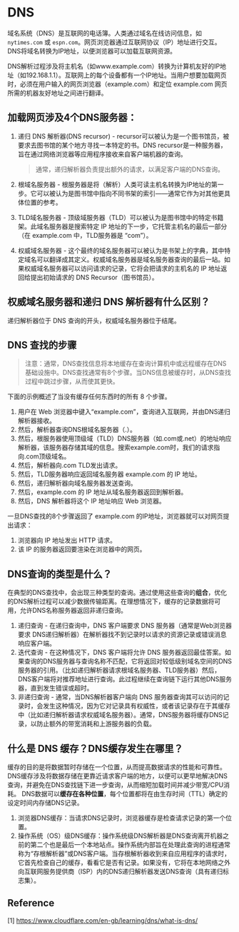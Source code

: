 # DNS

域名系统（DNS）是互联网的电话簿。人类通过域名在线访问信息，如 `nytimes.com` 或 `espn.com`。网页浏览器通过互联网协议（IP）地址进行交互。DNS将域名转换为IP地址，以便浏览器可以加载互联网资源。

DNS解析过程涉及将主机名（如www.example.com）转换为计算机友好的IP地址（如192.168.1.1）。互联网上的每个设备都有一个IP地址。当用户想要加载网页时，必须在用户输入的网页浏览器（example.com）和定位 example.com 网页所需的机器友好地址之间进行翻译。

## 加载网页涉及4个DNS服务器：

1. 递归 DNS 解析器(DNS recursor) - recursor可以被认为是一个图书馆员，被要求去图书馆的某个地方寻找一本特定的书。DNS recursor是一种服务器，旨在通过网络浏览器等应用程序接收来自客户端机器的查询。
    > 通常，递归解析器负责提出额外的请求，以满足客户端的DNS查询。

2. 根域名服务器 - 根服务器是将（解析）人类可读主机名转换为IP地址的第一步。它可以被认为是图书馆中指向不同书架的索引——通常它作为对其他更具体位置的参考。

3. TLD域名服务器 - 顶级域服务器（TLD）可以被认为是图书馆中的特定书籍架。此域名服务器是搜索特定 IP 地址的下一步，它托管主机名的最后一部分（在 example.com 中，TLD服务器是 “com”）。

4. 权威域名服务器 - 这个最终的域名服务器可以被认为是书架上的字典，其中特定域名可以翻译成其定义。权威域名服务器是域名服务器查询的最后一站。如果权威域名服务器可以访问请求的记录，它将会把请求的主机名的 IP 地址返回给提出初始请求的 DNS Recursor（图书馆员）。

## 权威域名服务器和递归 DNS 解析器有什么区别？

递归解析器位于 DNS 查询的开头，权威域名服务器位于结尾。

## DNS 查找的步骤

> 注意：通常，DNS查找信息将本地缓存在查询计算机中或远程缓存在DNS基础设施中。DNS查找通常有8个步骤。当DNS信息被缓存时，从DNS查找过程中跳过步骤，从而使其更快。

下面的示例概述了当没有缓存任何东西时的所有 8 个步骤。

1. 用户在 Web 浏览器中键入“example.com”，查询进入互联网，并由DNS递归解析器接收。
2. 然后，解析器查询DNS根域名服务器（.）。
3. 然后，根服务器使用顶级域（TLD）DNS服务器（如.com或.net）的地址响应解析器，该服务器存储其域的信息。搜索example.com时，我们的请求指向.com顶级域名。
4. 然后，解析器向.com TLD发出请求。
5. 然后，TLD服务器响应返回域名服务器 example.com 的 IP 地址。
6. 然后，递归解析器向域名服务器发送查询。
7. 然后，example.com 的 IP 地址从域名服务器返回到解析器。
8. 然后，DNS 解析器将这个 IP 地址响应 Web 浏览器。

一旦DNS查找的8个步骤返回了 example.com 的IP地址，浏览器就可以对网页提出请求：

1. 浏览器向 IP 地址发出 HTTP 请求。
2. 该 IP 的服务器返回要渲染在浏览器中的网页。

## DNS查询的类型是什么？

在典型的DNS查找中，会出现三种类型的查询。通过使用这些查询的**组合**，优化的DNS解析过程可以减少数据传输距离。在理想情况下，缓存的记录数据将可用，允许DNS名称服务器返回非递归查询。

1. 递归查询 - 在递归查询中，DNS 客户端要求 DNS 服务器（通常是Web浏览器要求 DNS递归解析器）在解析器找不到记录时以请求的资源记录或错误消息响应客户端。
2. 迭代查询 - 在这种情况下，DNS 客户端将允许 DNS 服务器返回最佳答案。如果查询的DNS服务器与查询名称不匹配，它将返回对较低级别域名空间的DNS服务器的引用。（比如递归解析器请求根域名服务器、TLD服务器）然后，DNS客户端将对推荐地址进行查询。此过程继续在查询链下运行其他DNS服务器，直到发生错误或超时。
3. 非递归查询 - 通常，当DNS解析器客户端向 DNS 服务器查询其可以访问的记录时，会发生这种情况，因为它对记录具有权威性，或者该记录存在于其缓存中（比如递归解析器请求权威域名服务器）。通常，DNS服务器将缓存DNS记录，以防止额外的带宽消耗和上游服务器的负载。

## 什么是 DNS 缓存？DNS缓存发生在哪里？

缓存的目的是将数据暂时存储在一个位置，从而提高数据请求的性能和可靠性。
DNS缓存涉及将数据存储在更靠近请求客户端的地方，以便可以更早地解决DNS查询，并避免在DNS查找链下进一步查询，从而缩短加载时间并减少带宽/CPU消耗。
DNS数据可以**缓存在各种位置**，每个位置都将在由生存时间（TTL）确定的设定时间内存储DNS记录。

1. 浏览器DNS缓存：当请求DNS记录时，浏览器缓存是检查请求记录的第一个位置。
2. 操作系统（OS）级DNS缓存：操作系统级DNS解析器是DNS查询离开机器之前的第二个也是最后一个本地站点。操作系统内部旨在处理此查询的进程通常称为“存根解析器”或DNS客户端。当存根解析器收到来自应用程序的请求时，它首先检查自己的缓存，看看它是否有记录。如果没有，它将在本地网络之外向互联网服务提供商（ISP）内的DNS递归解析器发送DNS查询（具有递归标志集）。

## Reference
[1] https://www.cloudflare.com/en-gb/learning/dns/what-is-dns/
